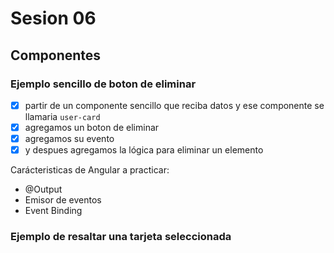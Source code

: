 # Sesion 06

## Componentes

### Ejemplo sencillo de boton de eliminar

- [x] partir de un componente sencillo que reciba datos y ese componente se llamaria `user-card`
- [x] agregamos un boton de eliminar
- [x] agregamos su evento
- [x] y despues agregamos la lógica para eliminar un elemento

Carácteristicas de Angular a practicar:

- @Output
- Emisor de eventos
- Event Binding

### Ejemplo de resaltar una tarjeta seleccionada
